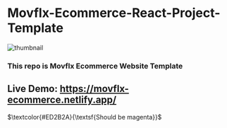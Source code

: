 # Movflx-Ecommerce-React-Project-Template
![thumbnail](https://user-images.githubusercontent.com/108572083/232209685-ca18bcd5-3f25-41f8-ad78-b5df273a0ddf.png)
### This repo is Movflx Ecommerce Website Template
## Live Demo: https://movflx-ecommerce.netlify.app/
$\textcolor{#ED2B2A}{\textsf{Should be magenta}}$ 

